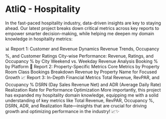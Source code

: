 # AtliQ - Hospitality

In the fast-paced hospitality industry, data-driven insights are key to staying ahead. Our latest project breaks down critical metrics across key reports to empower smarter decision-making, while helping me deepen my domain knowledge in hospitality metrics:

📊 Report 1: Customer and Revenue Dynamics
Revenue Trends, Occupancy %, and Customer Ratings
City-wise Performance: Revenue, Ratings, and Occupancy % by City
Weekend vs. Weekday Revenue Analysis
Booking % by Platform
🏢 Report 2: Property-Specific Metrics
Core Metrics by Property
Room Class Bookings Breakdown
Revenue by Property Name for Focused Growth
📈 Report 3: In-Depth Financial Metrics
Total Revenue, RevPAR, and Occupancy %
DSRN (Day Sales Revenue Net) and ADR (Average Daily Rate)
Realization Rate for Performance Optimization
More importantly, this project has expanded my hospitality domain knowledge, equipping me with a solid understanding of key metrics like Total Revenue, RevPAR, Occupancy %, DSRN, ADR, and Realization Rate—insights that are crucial for driving growth and optimizing performance in the industry! 📈✨
